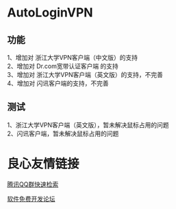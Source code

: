 # AutoLoginVPN
  
## 功能  
1、增加对 浙江大学VPN客户端（中文版）的支持  
2、增加对 Dr.com宽带认证客户端 的支持  
3、增加对 浙江大学VPN客户端（英文版）的支持，不完善  
4、增加对 闪讯客户端的支持，不完善  
  
## 测试
1、浙江大学VPN客户端（英文版），暂未解决鼠标占用的问题  
2、闪讯客户端，暂未解决鼠标占用的问题  

 # 良心友情链接

[腾讯QQ群快速检索](http://u.720life.cn/s/8cf73f7c)

[软件免费开发论坛](http://u.720life.cn/s/bbb01dc0)